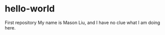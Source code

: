hello-world
===========

First repository
My name is Mason Liu, and I have no clue what I am doing here.
